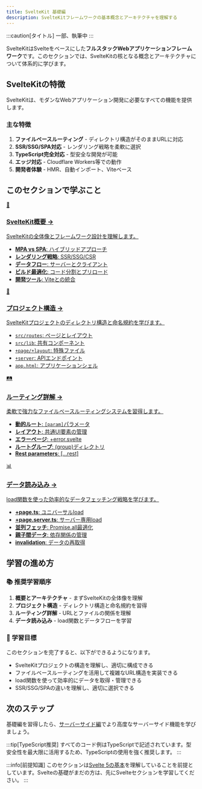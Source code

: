 ```yaml
---
title: SvelteKit 基礎編
description: SvelteKitフレームワークの基本概念とアーキテクチャを理解する
---
```


:::caution[タイトル]
一部、執筆中
:::
<script>
  import { base } from '$app/paths';
</script>

SvelteKitはSvelteをベースにした**フルスタックWebアプリケーションフレームワーク**です。このセクションでは、SvelteKitの核となる概念とアーキテクチャについて体系的に学びます。

## SvelteKitの特徴

SvelteKitは、モダンなWebアプリケーション開発に必要なすべての機能を提供します。

### 主な特徴

1. **ファイルベースルーティング** - ディレクトリ構造がそのままURLに対応
2. **SSR/SSG/SPA対応** - レンダリング戦略を柔軟に選択
3. **TypeScript完全対応** - 型安全な開発が可能
4. **エッジ対応** - Cloudflare Workers等での動作
5. **開発者体験** - HMR、自動インポート、Viteベース

## このセクションで学ぶこと

<div class="grid grid-cols-1 md:grid-cols-2 gap-4 my-8 auto-rows-[1fr]">
  <a href="{base}/sveltekit/basics/overview/" class="flex no-underline group h-full">
    <div class="p-4 border border-gray-2 dark:border-gray-7 rounded-lg shadow-md hover:shadow-lg hover:border-blue-400 dark:hover:border-blue-400 transition-all cursor-pointer flex flex-col w-full">
      <div class="text-3xl mb-2">🎯</div>
      <h3 class="font-bold text-lg mb-2 text-blue-600 dark:text-blue-400 group-hover:text-blue-700 dark:group-hover:text-blue-300 transition-colors">
        SvelteKit概要
        <span class="inline-block ml-1 text-xs opacity-60">→</span>
      </h3>
      <p class="text-sm mb-3 text-gray-7 dark:text-gray-3">SvelteKitの全体像とフレームワーク設計を理解します。</p>
      <ul class="text-sm text-gray-6 dark:text-gray-4 space-y-1 flex-grow">
        <li><strong>MPA vs SPA</strong>: ハイブリッドアプローチ</li>
        <li><strong>レンダリング戦略</strong>: SSR/SSG/CSR</li>
        <li><strong>データフロー</strong>: サーバーとクライアント</li>
        <li><strong>ビルド最適化</strong>: コード分割とプリロード</li>
        <li><strong>開発ツール</strong>: Viteとの統合</li>
      </ul>
    </div>
  </a>
  
  <a href="{base}/sveltekit/basics/project-structure/" class="flex no-underline group h-full">
    <div class="p-4 border border-gray-2 dark:border-gray-7 rounded-lg shadow-md hover:shadow-lg hover:border-blue-400 dark:hover:border-blue-400 transition-all cursor-pointer flex flex-col w-full">
      <div class="text-3xl mb-2">📁</div>
      <h3 class="font-bold text-lg mb-2 text-blue-600 dark:text-blue-400 group-hover:text-blue-700 dark:group-hover:text-blue-300 transition-colors">
        プロジェクト構造
        <span class="inline-block ml-1 text-xs opacity-60">→</span>
      </h3>
      <p class="text-sm mb-3 text-gray-7 dark:text-gray-3">SvelteKitプロジェクトのディレクトリ構造と命名規約を学びます。</p>
      <ul class="text-sm text-gray-6 dark:text-gray-4 space-y-1 flex-grow">
        <li><code>src/routes</code>: ページとレイアウト</li>
        <li><code>src/lib</code>: 共有コンポーネント</li>
        <li><code>+page/+layout</code>: 特殊ファイル</li>
        <li><code>+server</code>: APIエンドポイント</li>
        <li><code>app.html</code>: アプリケーションシェル</li>
      </ul>
    </div>
  </a>
  
  <a href="{base}/sveltekit/basics/routing/" class="flex no-underline group h-full">
    <div class="p-4 border border-gray-2 dark:border-gray-7 rounded-lg shadow-md hover:shadow-lg hover:border-blue-400 dark:hover:border-blue-400 transition-all cursor-pointer flex flex-col w-full">
      <div class="text-3xl mb-2">🛤️</div>
      <h3 class="font-bold text-lg mb-2 text-blue-600 dark:text-blue-400 group-hover:text-blue-700 dark:group-hover:text-blue-300 transition-colors">
        ルーティング詳解
        <span class="inline-block ml-1 text-xs opacity-60">→</span>
      </h3>
      <p class="text-sm mb-3 text-gray-7 dark:text-gray-3">柔軟で強力なファイルベースルーティングシステムを習得します。</p>
      <ul class="text-sm text-gray-6 dark:text-gray-4 space-y-1 flex-grow">
        <li><strong>動的ルート</strong>: <code>[param]</code>パラメータ</li>
        <li><strong>レイアウト</strong>: 共通UI要素の管理</li>
        <li><strong>エラーページ</strong>: +error.svelte</li>
        <li><strong>ルートグループ</strong>: (group)ディレクトリ</li>
        <li><strong>Rest parameters</strong>: [...rest]</li>
      </ul>
    </div>
  </a>
  
  <a href="{base}/sveltekit/basics/load-functions/" class="flex no-underline group h-full">
    <div class="p-4 border border-gray-2 dark:border-gray-7 rounded-lg shadow-md hover:shadow-lg hover:border-blue-400 dark:hover:border-blue-400 transition-all cursor-pointer flex flex-col w-full">
      <div class="text-3xl mb-2">📊</div>
      <h3 class="font-bold text-lg mb-2 text-blue-600 dark:text-blue-400 group-hover:text-blue-700 dark:group-hover:text-blue-300 transition-colors">
        データ読み込み
        <span class="inline-block ml-1 text-xs opacity-60">→</span>
      </h3>
      <p class="text-sm mb-3 text-gray-7 dark:text-gray-3">load関数を使った効率的なデータフェッチング戦略を学びます。</p>
      <ul class="text-sm text-gray-6 dark:text-gray-4 space-y-1 flex-grow">
        <li><strong>+page.ts</strong>: ユニバーサルload</li>
        <li><strong>+page.server.ts</strong>: サーバー専用load</li>
        <li><strong>並列フェッチ</strong>: Promise.all最適化</li>
        <li><strong>親子間データ</strong>: 依存関係の管理</li>
        <li><strong>invalidation</strong>: データの再取得</li>
      </ul>
    </div>
  </a>
</div>

## 学習の進め方

### 📚 推奨学習順序

1. **概要とアーキテクチャ** - まずSvelteKitの全体像を理解
2. **プロジェクト構造** - ディレクトリ構造と命名規約を習得
3. **ルーティング詳解** - URLとファイルの関係を理解
4. **データ読み込み** - load関数とデータフローを学習

### 🎯 学習目標

このセクションを完了すると、以下ができるようになります。

- SvelteKitプロジェクトの構造を理解し、適切に構成できる
- ファイルベースルーティングを活用して複雑なURL構造を実装できる
- load関数を使って効率的にデータを取得・管理できる
- SSR/SSG/SPAの違いを理解し、適切に選択できる

## 次のステップ

基礎編を習得したら、[サーバーサイド編](/sveltekit/server/)でより高度なサーバーサイド機能を学びましょう。

:::tip[TypeScript推奨]
すべてのコード例はTypeScriptで記述されています。型安全性を最大限に活用するため、TypeScriptの使用を強く推奨します。
:::

:::info[前提知識]
このセクションは[Svelte 5の基本](/svelte/)を理解していることを前提としています。Svelteの基礎がまだの方は、先にSvelteセクションを学習してください。
:::